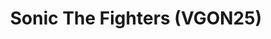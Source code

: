---
title: "Sonic The Fighters (VGON25)"
permalink: /events/vgon25/stf
game: "STF"
game_name: "Sonic The Fighters"
event: "Vortex Gallery Online 2025"
layout: vgon25/game
---